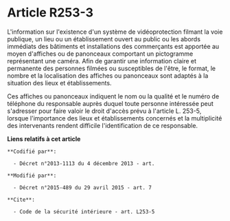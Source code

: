 # Article R253-3

L'information sur l'existence d'un système de vidéoprotection filmant la voie publique, un lieu ou un établissement ouvert au
public ou les abords immédiats des bâtiments et installations des commerçants est apportée au moyen d'affiches ou de
panonceaux comportant un pictogramme représentant une caméra. Afin de garantir une information claire et permanente des
personnes filmées ou susceptibles de l'être, le format, le nombre et la localisation des affiches ou panonceaux sont adaptés
à la situation des lieux et établissements. 

Ces affiches ou panonceaux indiquent le nom ou la qualité et le numéro de téléphone du responsable auprès duquel toute
personne intéressée peut s'adresser pour faire valoir le droit d'accès prévu à l'article L. 253-5, lorsque l'importance des
lieux et établissements concernés et la multiplicité des intervenants rendent difficile l'identification de ce responsable.

**Liens relatifs à cet article**

	**Codifié par**:

	  - Décret n°2013-1113 du 4 décembre 2013 - art.

	**Modifié par**:

	  - Décret n°2015-489 du 29 avril 2015 - art. 7

	**Cite**:

	  - Code de la sécurité intérieure - art. L253-5
